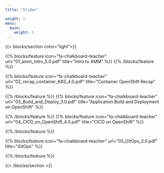 ```yaml
---
title: "Slides"

weight: 1
menu:
  main:
    weight: 1
---
```


{{< blocks/section color="light">}}

{{% blocks/feature icon="fa-chalkboard-teacher" url="01_amm_intro_5.0.pdf" title="Intro to AMM" %}}
{{% /blocks/feature %}}

{{% blocks/feature icon="fa-chalkboard-teacher" url="02_recap_container_K8S_4.0.pdf" title="Container OpenShift Recap" %}}

{{% /blocks/feature %}}
{{% blocks/feature icon="fa-chalkboard-teacher" url="03_Build_and_Deploy_3.0.pdf" title="Application Build and Deployment on OpenShift" %}}

{{% /blocks/feature %}}
{{% blocks/feature icon="fa-chalkboard-teacher" url="04_CICD_on_OpenShift_4.0.pdf" title="CICD on OpenShift" %}}

{{% /blocks/feature %}}

{{% blocks/feature icon="fa-chalkboard-teacher" url="05_GitOps_3.0.pdf" title="GitOps" %}}

{{% /blocks/feature %}}


{{< /blocks/section >}}
